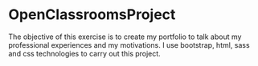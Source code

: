 # OpenClassroomsProject
The objective of this exercise is to create my portfolio to talk about my professional experiences and my motivations.
I use bootstrap, html, sass and css technologies to carry out this project. 
